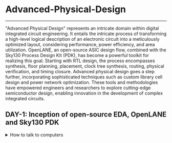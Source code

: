 # Advanced-Physical-Design
--------------------------

"Advanced Physical Design" represents an intricate domain within digital integrated circuit engineering. It entails the intricate process of transforming a high-level logical description of an electronic circuit into a meticulously optimized layout, considering performance, power efficiency, and area utilization. OpenLANE, an open-source ASIC design flow, combined with the Sky130 Process Design Kit (PDK), has become a powerful toolkit for realizing this goal. Starting with RTL design, the process encompasses synthesis, floor planning, placement, clock tree synthesis, routing, physical verification, and timing closure. Advanced physical design goes a step further, incorporating sophisticated techniques such as custom library cell design and power network optimization. These tools and methodologies have empowered engineers and researchers to explore cutting-edge semiconductor design, enabling innovation in the development of complex integrated circuits.

## DAY-1: Inception of open-source EDA, OpenLANE and Sky130 PDK
<details> 
      <summary> How to talk to computers </summary>

---
At some part of our life, we have all used an ARDUINO board. We all know that an Arduino board is a popular open-source hardware platform designed for electronics enthusiasts, hobbyists, students, and professionals to create and prototype a wide range of embedded systems and electronic projects. Arduino boards are known for their ease of use and versatility, making them a valuable tool for learning about electronics and programming.

![arduino](https://github.com/akul-star/Advanced-Physical-Design/assets/75561390/2c4d152e-9a76-47c3-9631-0a137711f6b7)



The Block diagram of an ARDUINO board is as shown below.

---
![Arduinno_Block](https://github.com/akul-star/Advanced-Physical-Design/assets/75561390/c63c0919-4e07-4757-80e7-d0fafa25d769)

In this course, instead of looking into the embedded design we will be focusing more on the chip used inside the embedded systems.

---
![Chip](https://github.com/akul-star/Advanced-Physical-Design/assets/75561390/443610f2-ab16-41ce-b448-e2ee2bdf7dcc)

- **Package:** In chip design, a "package" refers to the protective outer casing that houses and safeguards the integrated circuit (IC). Packages serve critical roles in chip manufacturing by providing physical protection to the silicon die, establishing electrical connections between the chip and external components or a printed circuit board (PCB), aiding in thermal management by dissipating heat, and offering mechanical support. These packages come in various types, such as Dual In-line Packages (DIP), Surface-Mount Device (SMD) packages, Small Outline Integrated Circuit (SOIC) packages, and more, each tailored to specific applications and requirements, making package selection a crucial consideration in chip design and manufacturing.

In the example above, we have used QFN 48. The "QFN 48" package is a specific type of semiconductor package commonly used for integrated circuits (ICs). "QFN" stands for "Quad Flat No-Lead," and "48" refers to the number of pins or leads on the package. 

- **Chip:** A "chip," also known as an integrated circuit (IC) or microchip, is a miniature electronic device that consists of a collection of electronic components, such as transistors, resistors, and capacitors, etched onto a single semiconductor material, typically silicon. These components are interconnected to perform specific functions, such as processing data, storing information, or controlling electrical signals. Chips and packages can be connected through wire bonds in some packaging methods, but it's important to note that wire bonding is just one of several methods used for making electrical connections between the chip and the package.

The "chip" is the silicon-based microelectronic component that contains electronic circuits, while the "package" is the protective outer casing that houses the chip, provides electrical connections, and offers physical protection and thermal management.

---
![PADS_Die_Core](https://github.com/akul-star/Advanced-Physical-Design/assets/75561390/5fbbe595-d2ad-47bf-a0c8-3c4051a9119c)

- Pads: It refer to the input and output connection points on the chip's package that interface with the external world, such as a printed circuit board (PCB) or other devices. These pads serve as the electrical interfaces through which the SoC communicates with other components or systems.  

- Core: Core refers to a central processing unit (CPU) or a processing unit that performs computations and executes instructions. SoCs are highly integrated semiconductor devices that combine various components and subsystems on a single chip, and one of the critical components within an SoC is the processing core.

- Die: "Die" refers to the actual silicon chip or semiconductor wafer that contains all the integrated circuits and components of the SoC.

- 
</details>
